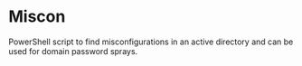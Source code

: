 # Miscon
PowerShell script to find misconfigurations in an active directory and can be used for domain password sprays.
